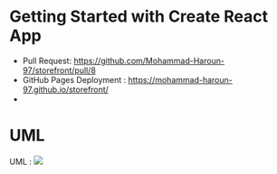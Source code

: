 # Getting Started with Create React App

* Pull Request: https://github.com/Mohammad-Haroun-97/storefront/pull/8
* GitHub Pages Deployment : https://mohammad-haroun-97.github.io/storefront/
* 


# UML 

UML : ![](final37.png)
